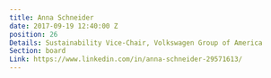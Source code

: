 ```yaml
---
title: Anna Schneider
date: 2017-09-19 12:40:00 Z
position: 26
Details: Sustainability Vice-Chair, Volkswagen Group of America
Section: board
Link: https://www.linkedin.com/in/anna-schneider-29571613/
---
```


